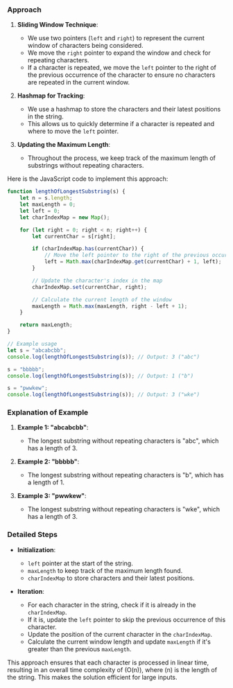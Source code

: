 ### Approach

1. **Sliding Window Technique**:
   - We use two pointers (`left` and `right`) to represent the current window of characters being considered.
   - We move the `right` pointer to expand the window and check for repeating characters.
   - If a character is repeated, we move the `left` pointer to the right of the previous occurrence of the character to ensure no characters are repeated in the current window.

2. **Hashmap for Tracking**:
   - We use a hashmap to store the characters and their latest positions in the string.
   - This allows us to quickly determine if a character is repeated and where to move the `left` pointer.

3. **Updating the Maximum Length**:
   - Throughout the process, we keep track of the maximum length of substrings without repeating characters.

Here is the JavaScript code to implement this approach:

```javascript
function lengthOfLongestSubstring(s) {
    let n = s.length;
    let maxLength = 0;
    let left = 0;
    let charIndexMap = new Map();

    for (let right = 0; right < n; right++) {
        let currentChar = s[right];

        if (charIndexMap.has(currentChar)) {
            // Move the left pointer to the right of the previous occurrence of currentChar
            left = Math.max(charIndexMap.get(currentChar) + 1, left);
        }

        // Update the character's index in the map
        charIndexMap.set(currentChar, right);

        // Calculate the current length of the window
        maxLength = Math.max(maxLength, right - left + 1);
    }

    return maxLength;
}

// Example usage
let s = "abcabcbb";
console.log(lengthOfLongestSubstring(s)); // Output: 3 ("abc")

s = "bbbbb";
console.log(lengthOfLongestSubstring(s)); // Output: 1 ("b")

s = "pwwkew";
console.log(lengthOfLongestSubstring(s)); // Output: 3 ("wke")
```

### Explanation of Example

1. **Example 1: "abcabcbb"**:
   - The longest substring without repeating characters is "abc", which has a length of 3.

2. **Example 2: "bbbbb"**:
   - The longest substring without repeating characters is "b", which has a length of 1.

3. **Example 3: "pwwkew"**:
   - The longest substring without repeating characters is "wke", which has a length of 3.

### Detailed Steps

- **Initialization**: 
  - `left` pointer at the start of the string.
  - `maxLength` to keep track of the maximum length found.
  - `charIndexMap` to store characters and their latest positions.

- **Iteration**:
  - For each character in the string, check if it is already in the `charIndexMap`.
  - If it is, update the `left` pointer to skip the previous occurrence of this character.
  - Update the position of the current character in the `charIndexMap`.
  - Calculate the current window length and update `maxLength` if it's greater than the previous `maxLength`.

This approach ensures that each character is processed in linear time, resulting in an overall time complexity of \(O(n)\), where \(n\) is the length of the string. This makes the solution efficient for large inputs.
